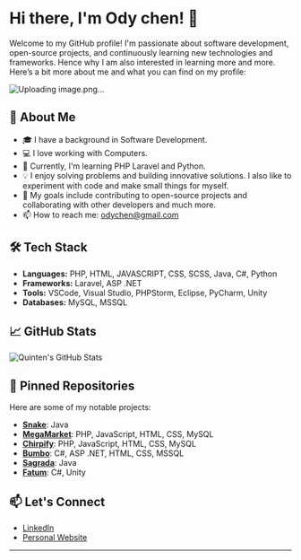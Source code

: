 # Hi there, I'm Ody chen! 👋

Welcome to my GitHub profile! I'm passionate about software development, open-source projects, and continuously learning new technologies and frameworks. Hence why I am also interested in learning more and more. Here’s a bit more about me and what you can find on my profile:

![Uploading image.png…]()

## 🚀 About Me

- 🎓 I have a background in Software Development.
- 💻 I love working with Computers.
- 🌱 Currently, I'm learning PHP Laravel and Python.
- 💡 I enjoy solving problems and building innovative solutions. I also like to experiment with code and make small things for myself.
- 🎯 My goals include contributing to open-source projects and collaborating with other developers and much more.
- 📫 How to reach me: odychen@gmail.com

## 🛠️ Tech Stack

- **Languages:** PHP, HTML, JAVASCRIPT, CSS, SCSS, Java, C#, Python
- **Frameworks:** Laravel, ASP .NET
- **Tools:** VSCode, Visual Studio, PHPStorm, Eclipse, PyCharm, Unity
- **Databases:** MySQL, MSSQL

## 📈 GitHub Stats

![Quinten's GitHub Stats](https://github-readme-stats.vercel.app/api?username=WhatABeatifulDuwang&show_icons=true&theme=radical)

## 📌 Pinned Repositories

Here are some of my notable projects:

- [**Snake**](https://github.com/WhatABeatifulDuwang/Snake): Java
- [**MegaMarket**](https://github.com/WhatABeatifulDuwang/MegaMarket): PHP, JavaScript, HTML, CSS, MySQL
- [**Chirpify**](https://github.com/WhatABeatifulDuwang/Chirpify): PHP, JavaScript, HTML, CSS, MySQL
- [**Bumbo**](https://github.com/GewoonJaap/Microsoft-Jumbo): C#, ASP .NET, HTML, CSS, MSSQL
- [**Sagrada**](https://github.com/Vincent2162102/Sagrada): Java
- [**Fatum**](https://github.com/Blastcharge/Fatum): C#, Unity

## 📫 Let's Connect

- [LinkedIn](https://www.linkedin.com/in/ody-chen-a660272ba/)
- [Personal Website](NaN)

---
